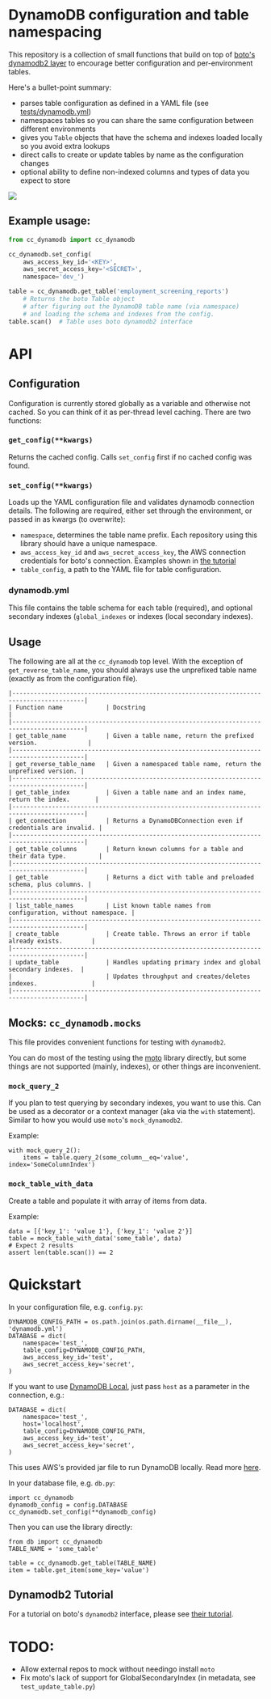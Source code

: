 # DynamoDB configuration and table namespacing

This repository is a collection of small functions that build on top of [boto's dynamodb2 layer](https://boto.readthedocs.org/en/latest/ref/dynamodb2.html) to encourage better configuration and per-environment tables.

Here's a bullet-point summary:

* parses table configuration as defined in a YAML file (see [tests/dynamodb.yml](tests/dynamodb.yml))
* namespaces tables so you can share the same configuration between different environments
* gives you `Table` objects that have the schema and indexes loaded locally so you avoid extra lookups
* direct calls to create or update tables by name as the configuration changes
* optional ability to define non-indexed columns and types of data you expect to store

[![](https://ci.solanolabs.com/Clearcare/cc_dynamodb/badges/branches/master?badge_token=dd4200df12c77f012ea06e70a1c0d0c667b179fe )](https://ci.solanolabs.com/Clearcare/cc_dynamodb/suites/220215)

## Example usage:

```python
from cc_dynamodb import cc_dynamodb

cc_dynamodb.set_config(
    aws_access_key_id='<KEY>',
    aws_secret_access_key='<SECRET>',
    namespace='dev_')

table = cc_dynamodb.get_table('employment_screening_reports')
    # Returns the boto Table object
    # after figuring out the DynamoDB table name (via namespace)
    # and loading the schema and indexes from the config.
table.scan()  # Table uses boto dynamodb2 interface
```

# API

## Configuration

Configuration is currently stored globally as a variable and otherwise not cached. So you can think of it as per-thread level caching. There are two functions:

### `get_config(**kwargs)`

Returns the cached config. Calls `set_config` first if no cached config was found.

### `set_config(**kwargs)`

Loads up the YAML configuration file and validates dynamodb connection details. The following are required, either set through the environment, or passed in as kwargs (to overwrite):

* `namespace`, determines the table name prefix. Each repository using this library should have a unique namespace.
* `aws_access_key_id` and `aws_secret_access_key`, the AWS connection credentials for boto's connection. Examples shown in [the tutorial](http://boto.readthedocs.org/en/latest/dynamodb2_tut.html)
* `table_config`, a path to the YAML file for table configuration.

### dynamodb.yml

This file contains the table schema for each table (required), and optional secondary indexes (`global_indexes`  or indexes (local secondary indexes).

## Usage

The following are all at the `cc_dynamodb` top level. With the exception of `get_reverse_table_name`, you should always use the unprefixed table name (exactly as from the configuration file).

    |------------------------------------------------------------------------------------------|
    | Function name            | Docstring                                                     |
    |------------------------------------------------------------------------------------------|
    | get_table_name           | Given a table name, return the prefixed version.              |
    |------------------------------------------------------------------------------------------|
    | get_reverse_table_name   | Given a namespaced table name, return the unprefixed version. |
    |------------------------------------------------------------------------------------------|
    | get_table_index          | Given a table name and an index name, return the index.       |
    |------------------------------------------------------------------------------------------|
    | get_connection           | Returns a DynamoDBConnection even if credentials are invalid. |
    |------------------------------------------------------------------------------------------|
    | get_table_columns        | Return known columns for a table and their data type.         |
    |------------------------------------------------------------------------------------------|
    | get_table                | Returns a dict with table and preloaded schema, plus columns. |
    |------------------------------------------------------------------------------------------|
    | list_table_names         | List known table names from configuration, without namespace. |
    |------------------------------------------------------------------------------------------|
    | create_table             | Create table. Throws an error if table already exists.        |
    |------------------------------------------------------------------------------------------|
    | update_table             | Handles updating primary index and global secondary indexes.  |
    |                          | Updates throughput and creates/deletes indexes.               |
    |------------------------------------------------------------------------------------------|

## Mocks: `cc_dynamodb.mocks`

This file provides convenient functions for testing with `dynamodb2`.

You can do most of the testing using the [moto](https://github.com/spulec/moto) library directly, but some things are not supported (mainly, indexes), or other things are inconvenient.

### `mock_query_2`

If you plan to test querying by secondary indexes, you want to use this. Can be used as a decorator or a context manager (aka via the `with` statement). Similar to how you would use `moto`'s `mock_dynamodb2`.

Example:

    with mock_query_2():
        items = table.query_2(some_column__eq='value', index='SomeColumnIndex')
        
### `mock_table_with_data`

Create a table and populate it with array of items from data.

Example:

    data = [{'key_1': 'value 1'}, {'key_1': 'value 2'}]
    table = mock_table_with_data('some_table', data)
    # Expect 2 results
    assert len(table.scan()) == 2

# Quickstart

In your configuration file, e.g. `config.py`:

    DYNAMODB_CONFIG_PATH = os.path.join(os.path.dirname(__file__), 'dynamodb.yml')
    DATABASE = dict(
        namespace='test_',
        table_config=DYNAMODB_CONFIG_PATH,
        aws_access_key_id='test',
        aws_secret_access_key='secret',
    )

If you want to use [DynamoDB Local](http://docs.aws.amazon.com/amazondynamodb/latest/developerguide/Tools.DynamoDBLocal.html), just pass `host` as a parameter in the connection, e.g.:

    DATABASE = dict(
        namespace='test_',
        host='localhost',
        table_config=DYNAMODB_CONFIG_PATH,
        aws_access_key_id='test',
        aws_secret_access_key='secret',
    )

This uses AWS's provided jar file to run DynamoDB locally. Read more [here](http://docs.aws.amazon.com/amazondynamodb/latest/developerguide/Tools.DynamoDBLocal.html).

In your database file, e.g. `db.py`:

    import cc_dynamodb
    dynamodb_config = config.DATABASE
    cc_dynamodb.set_config(**dynamodb_config)

Then you can use the library directly:

    from db import cc_dynamodb
    TABLE_NAME = 'some_table'

    table = cc_dynamodb.get_table(TABLE_NAME)
    item = table.get_item(some_key='value')

## Dynamodb2 Tutorial

For a tutorial on boto's `dynamodb2` interface, please see [their tutorial](https://boto.readthedocs.org/en/latest/dynamodb2_tut.html).

# TODO:

* Allow external repos to mock without needingo install `moto`
* Fix moto's lack of support for GlobalSecondaryIndex (in metadata, see `test_update_table.py`)
